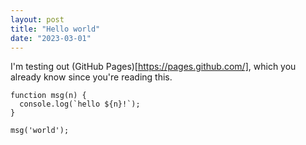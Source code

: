 ```yaml
---
layout: post
title: "Hello world"
date: "2023-03-01"
---
```

I'm testing out (GitHub Pages)[https://pages.github.com/], which you already know since you're reading this.

    function msg(n) {
      console.log(`hello ${n}!`);
    }

    msg('world');

